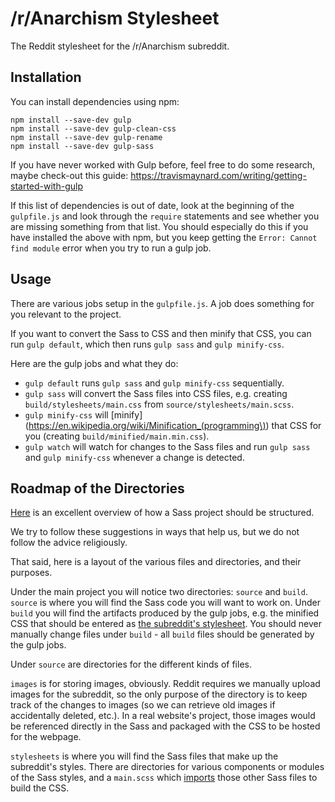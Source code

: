# /r/Anarchism Stylesheet

The Reddit stylesheet for the /r/Anarchism subreddit.


## Installation

You can install dependencies using npm: 

```
npm install --save-dev gulp
npm install --save-dev gulp-clean-css
npm install --save-dev gulp-rename
npm install --save-dev gulp-sass
```

If you have never worked with Gulp before, feel free to do some research, maybe check-out this guide:
https://travismaynard.com/writing/getting-started-with-gulp

If this list of dependencies is out of date, look at the beginning of the `gulpfile.js` and look through the `require` statements and see whether you are missing something from that list.
You should especially do this if you have installed the above with npm, but you keep getting the `Error: Cannot find module` error when you try to run a gulp job.

## Usage

There are various jobs setup in the `gulpfile.js`. A job does something for you relevant to the project.

If you want to convert the Sass to CSS and then minify that CSS, you can run `gulp default`, which then runs `gulp sass` and `gulp minify-css`.

Here are the gulp jobs and what they do:

- `gulp default` runs `gulp sass` and `gulp minify-css` sequentially.
- `gulp sass` will convert the Sass files into CSS files, e.g. creating `build/stylesheets/main.css` from `source/stylesheets/main.scss`. 
- `gulp minify-css` will [minify](https://en.wikipedia.org/wiki/Minification_(programming\)) that CSS for you (creating `build/minified/main.min.css`). 
- `gulp watch` will watch for changes to the Sass files and run `gulp sass` and `gulp minify-css` whenever a change is detected. 




## Roadmap of the Directories

[Here](http://thesassway.com/beginner/how-to-structure-a-sass-project) is an excellent overview of how a Sass project should be structured. 

We try to follow these suggestions in ways that help us, but we do not follow the advice religiously. 

That said, here is a layout of the various files and directories, and their purposes.

Under the main project you will notice two directories: `source` and `build`. 
`source` is where you will find the Sass code you will want to work on. 
Under `build` you will find the artifacts produced by the gulp jobs, e.g. the minified CSS that should be entered as [the subreddit's stylesheet](https://www.reddit.com/r/Anarchism/about/stylesheet/). 
You should never manually change files under `build` - all `build` files should be generated by the gulp jobs.

Under `source` are directories for the different kinds of files.

`images` is for storing images, obviously. 
Reddit requires we manually upload images for the subreddit, so the only purpose of the directory is to keep track of the changes to images (so we can retrieve old images if accidentally deleted, etc.). 
In a real website's project, those images would be referenced directly in the Sass and packaged with the CSS to be hosted for the webpage.

`stylesheets` is where you will find the Sass files that make up the subreddit's styles. 
There are directories for various components or modules of the Sass styles, and a `main.scss` which [imports](http://sass-lang.com/guide#topic-5) those other Sass files to build the CSS. 

